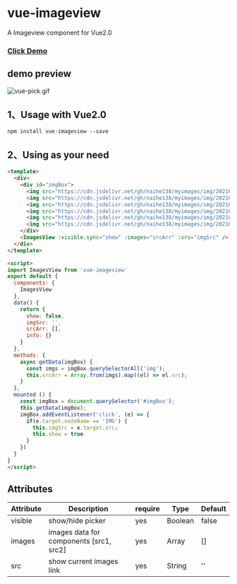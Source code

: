 # vue-imageview
A Imageview component for Vue2.0

<h3><a href="https://naihe138.github.io/vue-imageview/index.html#/">Click Demo</a><h3>


## demo preview

![vue-pick.gif](https://cdn.jsdelivr.net/gh/naihe138/myimages/img/20210523171808.gif)
## 1、Usage with Vue2.0

`npm install vue-imageview --save`

## 2、Using as your need

````html
<template>
  <div>
    <div id="imgBox">
      <img src="https://cdn.jsdelivr.net/gh/naihe138/myimages/img/20210523164644.jpg" alt="">
      <img src="https://cdn.jsdelivr.net/gh/naihe138/myimages/img/20210523164639.webp" alt="">
      <img src="https://cdn.jsdelivr.net/gh/naihe138/myimages/img/20210523164640.jpeg" alt="">
      <img src="https://cdn.jsdelivr.net/gh/naihe138/myimages/img/20210523164641.jpeg" alt="">
      <img src="https://cdn.jsdelivr.net/gh/naihe138/myimages/img/20210523164642.jpeg" alt="">
      <img src="https://cdn.jsdelivr.net/gh/naihe138/myimages/img/20210523164643.jpeg" alt="">
    </div>
    <ImagesView :visible.sync="show" :images="srcArr" :src="imgSrc" />
  </div>
</template>

<script>
import ImagesView from 'vue-imageview'
export default {
  components: {
    ImagesView
  },
  data() {
    return {
      show: false,
      imgSrc: '',
      srcArr: [],
      info: {}
    }
  },
  methods: {
    async getData(imgBox) {
      const imgs = imgBox.querySelectorAll('img');
      this.srcArr = Array.from(imgs).map((el) => el.src);
    }
  },
  mounted () {
    const imgBox = document.querySelector('#imgBox');
    this.getData(imgBox);
    imgBox.addEventListener('click', (e) => {
      if(e.target.nodeName == 'IMG') {
        this.imgSrc = e.target.src;
        this.show = true
      }
    })
  }
}
</script>
````

## Attributes

Attribute | Description | require | Type | Default
---- | --- | --- | --- | ---
visible | show/hide picker | yes | Boolean | false
images | images data for components [src1, src2]  | yes | Array | []
src | show current images link  | yes | String | ''
